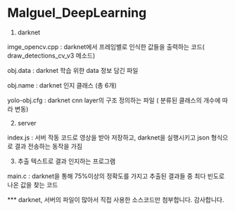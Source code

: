 # Malguel_DeepLearning



1. darknet
  
imge_opencv.cpp : darknet에서 프레임별로 인식한 값들을 출력하는 코드( draw_detections_cv_v3 메소드)
  
obj.data : darknet 학습 위한 data 정보 담긴 파일

obj.name : darknet 인지 클래스 (총 6개)

yolo-obj.cfg : darknet cnn layer의 구조 정의하는 파일 ( 분류된 클래스의 개수에 따라 변동)



2. server
  
index.js : 서버 작동 코드로 영상을 받아 저장하고, darknet을 실행시키고 json 형식으로 결과 전송하는 동작을 가짐



3. 추출 텍스트로 결과 인지하는 프로그램

main.c : darknet을 통해 75%이상의 정확도를 가지고 추출된 결과들 중 최다 빈도로 나온 값을 찾는 코드



*** darknet, 서버의 파일이 많아서 직접 사용한 소스코드만 첨부합니다. 감사합니다.
